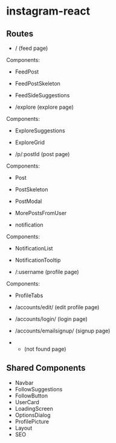 # instagram-react

## Routes

- / (feed page)

Components: 

- FeedPost
- FeedPostSkeleton
- FeedSideSuggestions

- /explore (explore page)

Components:

- ExploreSuggestions
- ExploreGrid


- /p/:postId (post page)

Components:

- Post
- PostSkeleton
- PostModal
- MorePostsFromUser


- notification

Components:

- NotificationList
- NotificationTooltip


- /:username (profile page)

Components: 

- ProfileTabs


- /accounts/edit/ (edit profile page)


- /accounts/login/ (login page)

- /accounts/emailsignup/ (signup page)

- * (not found page)

## Shared Components

- Navbar
- FollowSuggestions
- FollowButton
- UserCard
- LoadingScreen
- OptionsDialog
- ProfilePicture
- Layout
- SEO
